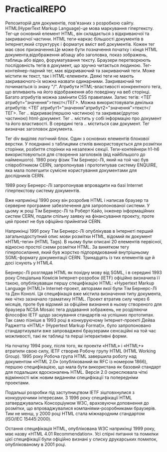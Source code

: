 # PracticalREPO
Репозиторій для документів, пов'язаних з розробкою сайту.
HTML(HyperText Markup Language)-це мова маркування гіпертексту.
Тег-це основний елемент HTML, він складається з відкриваючої та закриваючої частини.
HTML теги-каркас більшості документів в Інтернет,який структурує і форматує вміст веб документів. Кожен тег має своє призначення.Це може бути позначення початку і кінця HTML документа,відображення абзацу або заголовка, показ зображень, таблиць або відео, форуматування тексту. Браузери перетворюють послідовність тегів в документ, що зручно читається людиною.
Тег-контейнер-парний тег, має відкриваючий та закриваючий теги. Може містити як текст, так і HTML-елементи. Деякі теги не мають закриваючого-їх можна назвати одинарними. Закриваючий тег починається із знаку "/".
Атрибути HTML-властивості конкрентного тега, що впливають на його відображення або поведінку на веб сторінці. Багато атрибутів можна замінити CSS правилами.
Запис тегів: <ТЕГ атрибут="значення">текст</ТЕГ>.
Можна використовувати декілька атрибутів: <ТЕГ атрибут1="значення"атрибут2="значення">текст</ТЕГ>.
Тег <html>..</html> відкриває(першою частиною) та закриває(другою частиною) html-документ.
Тег <head>..</head> містить у собі інформацію про документ та його властивості. 
В середині тега <body>..</body> міститься сам документ.
Тег <title>..</title> визначає заголовок документа.

Тег div виділяє логічний блок. Один з основних елементів блокової верстки. У поєднанні з таблицями стилів використовується для розмітки сторінки, розбиття сторінки на незалежні секції.
Теги-контейнери h1-h6 використовуються для створення заголовків (від найбільшого до найменшого).
1980 року фізик Тім Бернерс-Лі, який на той час був співробітником CERN, запропонував і прототипував систему ENQUIRE, яка мала полегшити сумісне користування документами для дослідників CERN.

1989 року Бернерс-Лі запропонував впровадити на базі Internet гіпертекстову систему документів.

Вже наприкінці 1990 року він розробив HTML і написав браузер та серверне програмне забезпечення для запропонованої системи. У цьому ж році Тім Бернерс-Лі та Роберт Кайо, інженер інформаційних систем CERN, подали спільну заявку на фінансування проекту, проте цей проект не був офіційно прийнятий CERN.

Наприкінці 1991 року Тім Бернерс-Лі опублікував в Інтернеті перший загальнодоступний опис мови розмітки HTML, відомий як документ «HTML-теги» (HTML Tags). В ньому були описані 20 елементів первісної, відносно простої схеми розмітки HTML. За винятком тегу гіперпосилання, який був жорстко підпорядкований внутрішньому SGML-формату документації CERN. Тринадцять із тих елементів ще й досі існують у HTML4.

Бернерс-Лі розглядав HTML як похідну мову від SGML, і в середині 1993 року Спеціальна Комісія Інтернет-розробок (IETF) офіційно визначила її такою, опублікувавши першу специфікацію HTML: «Hypertext Markup Language (HTML)» Internet-проект, авторами якої були Тім Бернерс-Лі та Ден Конолі. Ця специфікація вже містила визначення типу документа, яке чітко зазначало граматику HTML.
Проект втратив силу через 6 місяців, проте був відомий за офіційне визнання в ньому створеного для браузера NCSA Mosaic тега додавання зображень, не розділяючи філософію IETF щодо заснування стандартів на успішних прототипах. Так само пізніше в 1993 році в конкуруючому Інтернет-проекті Дейва Раджетта «HTML+ (Hypertext Markup Format)», було запропоновано стандартизувати вже запроваджені браузерами сенсаційні на той час можливості, такі як таблиці та перші інтерактивні форми.

На початку 1994 року, після того, як проекти «HTML» і «HTML+» втратили свою силу, IETF створив Робочу групу HTML (HTML Working Group). 1995 року Робоча група HTML завершила роботу над документом «HTML 2.0» (опублікований як RFC із номером 1866), першою специфікацією, що мала бути використана як базовий стандарт для подальших вдосконалень HTML. Версія 2.0 окреслювала чіткі відмінності між новим виданням специфікації та попередніми проектами.

Подальші розробки під заступництвом IETF зіштовхнулися з конкуруючими інтересами. З 1996 року специфікації HTML затверджувались Консорціумом W3C, враховуючи доповнення до розмітки, що впроваджувалися компаніями-розробниками браузерів. Тим не менш, у 2000 році HTML стала міжнародним стандартом (ISO/IEC 15445:2000).

Остання специфікація HTML, опублікована W3C наприкінці 1999 року, має назву «HTML 4.01 Recommendation». Усі спірні питання та помилки цієї специфікації були офіційно визнані у списку друкарських помилок, опублікованому в 2001 році.
